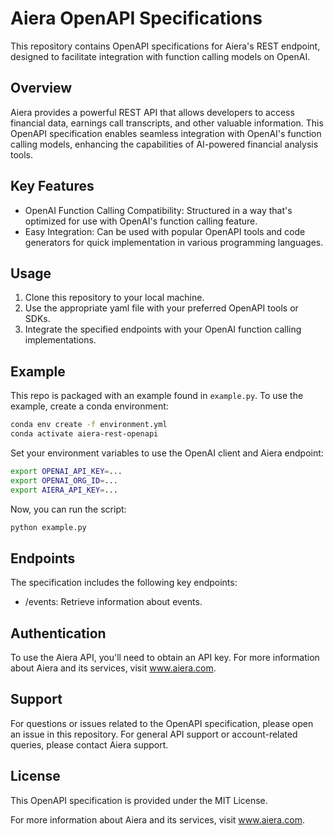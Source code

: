 # Aiera OpenAPI Specifications
This repository contains OpenAPI specifications for Aiera's REST endpoint, designed to facilitate integration with function calling models on OpenAI.

## Overview
Aiera provides a powerful REST API that allows developers to access financial data, earnings call transcripts, and other valuable information. This OpenAPI specification enables seamless integration with OpenAI's function calling models, enhancing the capabilities of AI-powered financial analysis tools.

## Key Features

* OpenAI Function Calling Compatibility: Structured in a way that's optimized for use with OpenAI's function calling feature.
* Easy Integration: Can be used with popular OpenAPI tools and code generators for quick implementation in various programming languages.

## Usage

1. Clone this repository to your local machine.
2. Use the appropriate yaml file with your preferred OpenAPI tools or SDKs.
3. Integrate the specified endpoints with your OpenAI function calling implementations.

## Example

This repo is packaged with an example found in `example.py`. To use the example, create a conda environment:

```bash
conda env create -f environment.yml
conda activate aiera-rest-openapi
```

Set your environment variables to use the OpenAI client and Aiera endpoint:
```bash
export OPENAI_API_KEY=...
export OPENAI_ORG_ID=...
export AIERA_API_KEY=...
```

Now, you can run the script:
```bash
python example.py
```


## Endpoints
The specification includes the following key endpoints:

* /events: Retrieve information about events.

## Authentication
To use the Aiera API, you'll need to obtain an API key. For more information about Aiera and its services, visit www.aiera.com.
## Support
For questions or issues related to the OpenAPI specification, please open an issue in this repository. For general API support or account-related queries, please contact Aiera support.
## License
This OpenAPI specification is provided under the MIT License.

For more information about Aiera and its services, visit www.aiera.com.